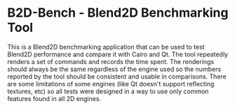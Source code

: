 B2D-Bench - Blend2D Benchmarking Tool
=====================================

This is a Blend2D benchmarking application that can be used to test Blend2D performance and compare it with Cairo and Qt. The tool repeatedly renders a set of commands and records the time spent. The renderings should always be the same regardless of the engine used so the numbers reported by the tool should be consistent and usable in comparisons. There are some limitations of some engines (like Qt doesn't support reflecting textures, etc) so all tests were designed in a way to use only common features found in all 2D engines.
